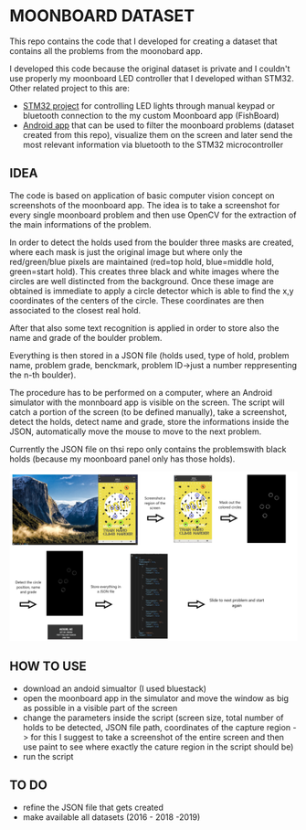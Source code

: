 # MOONBOARD DATASET

This repo contains the code that I developed for creating a dataset that contains all the problems from the moonobard app.

I developed this code because the original dataset is private and I couldn't use properly my moonboard LED controller that I developed withan STM32. Other related project to this are:

- [STM32 project](https://github.com/AlessandroAvi/Moonboard_LED_DIY) for controlling LED lights through manual keypad or bluetooth connection to the my custom Moonboard app (FishBoard)
- [Android app](https://github.com/AlessandroAvi/Moonboard_Android_App) that can be used to filter the moonboard problems (dataset created from this repo), visualize them on the screen and later send the most relevant information via bluetooth to the STM32 microcontroller

## IDEA 

The code is based on application of basic computer vision concept on screenshots of the moonboard app. The idea is to take a screenshot for every single moonboard problem and then use OpenCV for the extraction of the main informations of the problem. 

In order to detect the holds used from the boulder three masks are created, where each mask is just the original image but where only the red/green/blue pixels are maintained (red=top hold, blue=middle hold, green=start hold). This creates three black and white images where the circles are well distincted from the background. Once these image are obtained is immediate to apply a circle detector which is able to find the x,y coordinates of the centers of the circle. These coordinates are then associated to the closest real hold.

After that also some text recognition is applied in order to store also the name and grade of the boulder problem.

Everything is then stored in a JSON file (holds used, type of hold, problem name, problem grade, benckmark, problem ID->just a number reppresenting the n-th boulder).

The procedure has to be performed on a computer, where an Android simulator with the monnboard app is visible on the screen. The script will catch a portion of the screen (to be defined manually), take a screenshot, detect the holds, detect name and grade, store the informations inside the JSON, automatically move the mouse to move to the next problem.

Currently the JSON file on thsi repo only contains the problemswith black holds (because my moonboard panel only has those holds).

 ![name-of-you-image](https://github.com/AlessandroAvi/Moonboard_Dataset/blob/main/Img/How_to.jpg) 



## HOW  TO USE

- download an andoid simualtor (I used bluestack)
- open the moonboard app in the simulator and move the window as big as possible in a visible part of the screen
- change the parameters inside the script (screen size, total number of holds to be detected, JSON file path, coordinates of the capture region -> for this I suggest to take a screenshot of the entire screen and then use paint to see where exactly the cature region in the script should be)
- run the script

## TO DO

- refine the JSON file that gets created
- make available all datasets (2016 - 2018 -2019)





